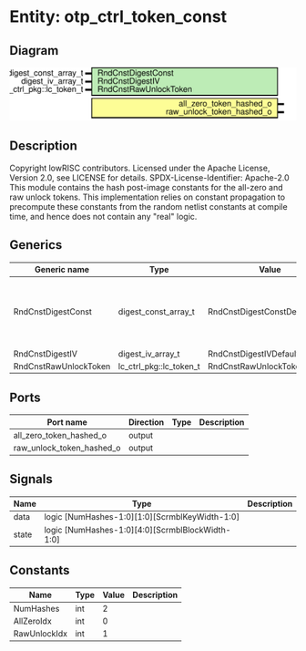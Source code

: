# Entity: otp_ctrl_token_const
## Diagram
![Diagram](otp_ctrl_token_const.svg "Diagram")
## Description
Copyright lowRISC contributors.
 Licensed under the Apache License, Version 2.0, see LICENSE for details.
 SPDX-License-Identifier: Apache-2.0
 This module contains the hash post-image constants for the all-zero and raw unlock tokens.
 This implementation relies on constant propagation to precompute these constants from the
 random netlist constants at compile time, and hence does not contain any "real" logic.
 
## Generics
| Generic name          | Type                    | Value                        | Description                                                |
| --------------------- | ----------------------- | ---------------------------- | ---------------------------------------------------------- |
| RndCnstDigestConst    | digest_const_array_t    | RndCnstDigestConstDefault    | Compile time random constants, to be overriden by topgen.  |
| RndCnstDigestIV       | digest_iv_array_t       | RndCnstDigestIVDefault       |                                                            |
| RndCnstRawUnlockToken | lc_ctrl_pkg::lc_token_t | RndCnstRawUnlockTokenDefault |                                                            |
## Ports
| Port name                 | Direction | Type | Description |
| ------------------------- | --------- | ---- | ----------- |
| all_zero_token_hashed_o   | output    |      |             |
| raw_unlock_token_hashed_o | output    |      |             |
## Signals
| Name  | Type                                             | Description |
| ----- | ------------------------------------------------ | ----------- |
| data  | logic [NumHashes-1:0][1:0][ScrmblKeyWidth-1:0]   |             |
| state | logic [NumHashes-1:0][4:0][ScrmblBlockWidth-1:0] |             |
## Constants
| Name         | Type | Value | Description |
| ------------ | ---- | ----- | ----------- |
| NumHashes    | int  | 2     |             |
| AllZeroIdx   | int  | 0     |             |
| RawUnlockIdx | int  | 1     |             |

